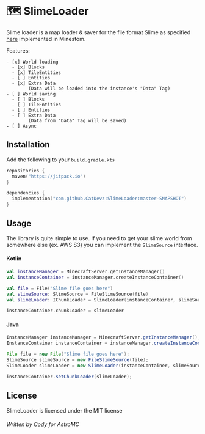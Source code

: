 # 🗺️ SlimeLoader

Slime loader is a map loader & saver for the file format Slime as specified [here](https://github.com/CatDevz/SlimeLoader/blob/master/SLIME_FORMAT.txt) implemented in Minestom.

Features:
```
- [x] World loading
  - [x] Blocks
  - [x] TileEntities
  - [ ] Entities
  - [x] Extra Data
        (Data will be loaded into the instance's "Data" Tag)
- [ ] World saving
  - [ ] Blocks
  - [ ] TileEntities
  - [ ] Entities
  - [ ] Extra Data
        (Data from "Data" Tag will be saved)
- [ ] Async
```

## Installation

Add the following to your `build.gradle.kts`

```kotlin
repositories { 
  maven("https://jitpack.io")
}

dependencies { 
  implementation("com.github.CatDevz:SlimeLoader:master-SNAPSHOT")
}
```

## Usage

The library is quite simple to use. If you need to get your slime world from somewhere else (ex. AWS S3) you can implement the `SlimeSource` interface. 

#### Kotlin

```kotlin
val instanceManager = MinecraftServer.getInstanceManager()
val instanceContainer = instanceManager.createInstanceContainer()

val file = File("Slime file goes here")
val slimeSource: SlimeSource = FileSlimeSource(file)
val slimeLoader: IChunkLoader = SlimeLoader(instanceContainer, slimeSource)

instanceContainer.chunkLoader = slimeLoader
```

#### Java

```java
InstanceManager instanceManager = MinecraftServer.getInstanceManager();
InstanceContainer instanceContainer = instanceManager.createInstanceContainer();

File file = new File("Slime file goes here");
SlimeSource slimeSource = new FileSlimeSource(file);
SlimeLoader slimeLoader = new SlimeLoader(instanceContainer, slimeSource, false);

instanceContainer.setChunkLoader(slimeLoader);
```

## License

SlimeLoader is licensed under the MIT license

###### Written by [Cody](https://github.com/CatDevz) for AstroMC
